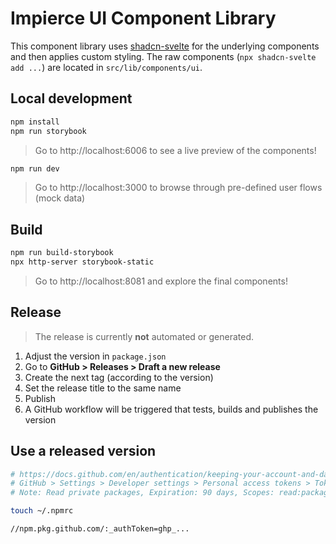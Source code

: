 # Impierce UI Component Library

This component library uses [shadcn-svelte](https://www.shadcn-svelte.com) for the underlying components and then applies custom styling.
The raw components (`npx shadcn-svelte add ...`) are located in `src/lib/components/ui`.

## Local development

```bash
npm install
npm run storybook
```

> Go to http://localhost:6006 to see a live preview of the components!

```bash
npm run dev
```

> Go to http://localhost:3000 to browse through pre-defined user flows (mock data)

## Build

```bash
npm run build-storybook
npx http-server storybook-static
```

> Go to http://localhost:8081 and explore the final components!

## Release

> The release is currently **not** automated or generated.

1. Adjust the version in `package.json`
2. Go to **GitHub > Releases > Draft a new release**
3. Create the next tag (according to the version)
4. Set the release title to the same name
5. Publish
6. A GitHub workflow will be triggered that tests, builds and publishes the version

## Use a released version

```bash
# https://docs.github.com/en/authentication/keeping-your-account-and-data-secure/creating-a-personal-access-token
# GitHub > Settings > Developer settings > Personal access tokens > Tokens (classic)
# Note: Read private packages, Expiration: 90 days, Scopes: read:packages

touch ~/.npmrc

//npm.pkg.github.com/:_authToken=ghp_...
```
